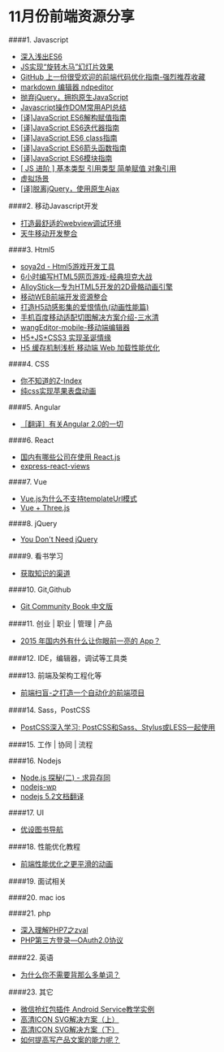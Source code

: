 # 11月份前端资源分享
####1. Javascript
- [深入浅出ES6](http://www.infoq.com/cn/es6-in-depth/)
- [JS实现“旋转木马”幻灯片效果](http://www.imooc.com/learn/386)
- [GitHub 上一份很受欢迎的前端代码优化指南-强烈推荐收藏](http://www.cnblogs.com/huyong/p/5018380.html)
- [markdown 编辑器 ndpeditor](http://www.oschina.net/p/ndpeditor)
- [抛弃jQuery，拥抱原生JavaScript](https://github.com/camsong/blog/issues/4)
- [Javascript操作DOM常用API总结](http://www.imooc.com/article/2562)
- [\[译\]JavaScript ES6解构赋值指南](http://segmentfault.com/a/1190000002920859)
- [\[译\]JavaScript ES6迭代器指南](http://segmentfault.com/a/1190000003021261)
- [\[译\]JavaScript ES6 class指南](http://segmentfault.com/a/1190000003097911)
- [\[译\]JavaScript ES6箭头函数指南](http://segmentfault.com/a/1190000003781467)
- [\[译\]JavaScript ES6模块指南](http://segmentfault.com/a/1190000004100661)
- [[ JS 进阶 ] 基本类型 引用类型 简单赋值 对象引用](https://segmentfault.com/a/1190000002789651)
- [虚拟场景](http://www.webhek.com/misc/creativeguidebook)
- [[译]脱离jQuery，使用原生Ajax](http://segmentfault.com/a/1190000004100271)

####2. 移动Javascript开发
- [打造最舒适的webview调试环境](http://div.io/topic/1449)
- [天牛移动开发整合](https://github.com/zjhsd2007/www)

####3. Html5
- [soya2d - Html5游戏开发工具](http://soya2d.com/)
- [6小时编写HTML5网页游戏-经典坦克大战](http://www.html5cn.org/article-9099-1.html)
- [AlloyStick—专为HTML5开发的2D骨骼动画引擎](http://www.html5cn.org/article-9114-1.html)
- [移动WEB前端开发资源整合](http://www.imooc.com/article/2415)
- [打造H5动感影集的爱恨情仇(动画性能篇)](http://isux.tencent.com/html5-animation-performance-analysis.html)
- [手机百度移动适配切图解决方案介绍-三水清](http://js8.in/2015/12/12/%E6%89%8B%E6%9C%BA%E7%99%BE%E5%BA%A6%E7%A7%BB%E5%8A%A8%E9%80%82%E9%85%8D%E5%88%87%E5%9B%BE%E8%A7%A3%E5%86%B3%E6%96%B9%E6%A1%88%E4%BB%8B%E7%BB%8D/)
- [wangEditor-mobile-移动端编辑器](https://github.com/wangfupeng1988/wangEditor-mobile)
- [H5+JS+CSS3 实现圣诞情缘](http://www.imooc.com/learn/545)
- [H5 缓存机制浅析 移动端 Web 加载性能优化](http://bugly.qq.com/bbs/forum.php?mod=viewthread&tid=267)

####4. CSS
- [你不知道的Z-Index](http://www.w3ctrain.com/2015/07/19/what-no-one-told-you-about-z-index/)
- [纯css实现苹果表盘动画](http://www.w3ctrain.com/2015/07/06/Apple-Watch-Dials/)

####5. Angular
- [［翻译］有关Angular 2.0的一切](https://github.com/xufei/blog/issues/8)

####6. React
- [国内有哪些公司在使用 React.js](http://www.zhihu.com/question/26387853)
- [express-react-views](https://github.com/reactjs/express-react-views)

####7. Vue
- [Vue.js为什么不支持templateUrl模式](http://www.jianshu.com/p/7f7f050c9edf)
- [Vue + Three.js](http://gerhut.github.io/trois.js/)

####8. jQuery
- [You Don't Need jQuery](https://github.com/oneuijs/You-Dont-Need-jQuery)

####9. 看书学习
- [获取知识的渠道](http://www.jianshu.com/p/79abb2a9a44d)

####10. Git,Github
- [Git Community Book 中文版](http://gitbook.liuhui998.com/)

####11. 创业 | 职业 | 管理 | 产品
- [2015 年国内外有什么让你眼前一亮的 App？](https://www.zhihu.com/question/37624440)

####12. IDE，编辑器，调试等工具类

####13. 前端及架构工程化等
- [前端扫盲-之打造一个自动化的前端项目](http://www.awesomes.cn/source/9)

####14. Sass，PostCSS
- [PostCSS深入学习: PostCSS和Sass、Stylus或LESS一起使用](http://www.w3cplus.com/PostCSS/using-postcss-together-with-sass-stylus-or-less.html)

####15. 工作 | 协同 | 流程


####16. Nodejs
- [Node.js 探秘(二) - 求异存同](http://taobaofed.org/blog/2015/12/03/deep-into-node-2/)
- [nodejs-wp](https://github.com/Automattic/wp-calypso)
- [nodejs 5.2文档翻译](http://www.cnblogs.com/A-dam/tag/nodejs%20%E6%96%87%E6%A1%A3%E7%BF%BB%E8%AF%91/)

####17. UI
- [优设图书导航](http://hao.uisdc.com/book/)

####18. 性能优化教程
- [前端性能优化之更平滑的动画](http://www.w3ctrain.com/2015/12/01/smoother-animation/)

####19. 面试相关

####20. mac ios

####21. php
- [深入理解PHP7之zval](https://github.com/laruence/php7-internal/blob/master/zval.md)
- [PHP第三方登录—OAuth2.0协议](http://www.imooc.com/learn/557)

####22. 英语
- [为什么你不需要背那么多单词？](http://zhuanlan.zhihu.com/talk-about-english/20390241)

####23. 其它
- [微信抢红包插件 Android Service教学实例](https://github.com/geeeeeeeeek/WeChatLuckyMoney)
- [高清ICON SVG解决方案（上）](http://isux.tencent.com/svg-icon-part-one.html)
- [高清ICON SVG解决方案（下）](http://isux.tencent.com/svg-icon-part-two.html)
- [如何提高写产品文案的能力呢？](https://www.zhihu.com/question/19575016)